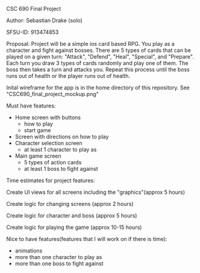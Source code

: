 CSC 690 Final Project

Author: Sebastian Drake (solo)

SFSU-ID: 913474853

Proposal:
Project will be a simple ios card based RPG.
You play as a character and fight against bosses.
There are 5 types of cards that can be played on a given turn:
"Attack", "Defend", "Heal", "Special", and "Prepare".
Each turn you draw 3 types of cards randomly and play one of them.
The boss then takes a turn and attacks you.
Repeat this process until the boss runs out of health or the player
runs out of health.

Inital wireframe for the app is in the home directory of this repository.
See "CSC690_final_project_mockup.png"

Must have features:
- Home screen with buttons
    - how to play
    - start game
- Screen with directions on how to play
- Character selection screen
  - at least 1 character to play as
- Main game screen
   - 5 types of action cards
   - at least 1 boss to fight against

Time estimates for project features:

Create UI views for all screens including the "graphics"(approx 5 hours)

Create logic for changing screens (approx 2 hours)

Create logic for character and boss (approx 5 hours)

Create logic for playing the game (approx 10-15 hours)

Nice to have features(features that I will work on if there is time):
- animations
- more than one character to play as
- more than one boss to fight against
